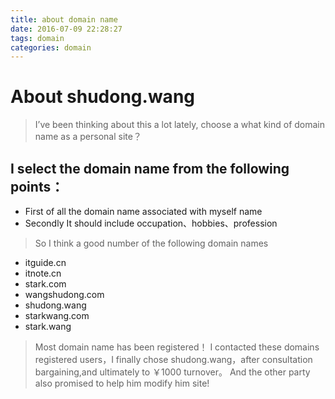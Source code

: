 ```yaml
---
title: about domain name
date: 2016-07-09 22:28:27
tags: domain
categories: domain
---
```

# About shudong.wang
> I’ve been thinking about this a lot lately, choose a what kind of domain name as a personal site？

## I select the domain name from the following points：
* First of all the domain name associated with myself name
* Secondly It should include occupation、hobbies、profession

> So I think a good number of the following domain names
* itguide.cn
* itnote.cn
* stark.com
* wangshudong.com
* shudong.wang
* starkwang.com
* stark.wang

> Most domain name has been registered！
I contacted these domains registered users，I finally chose shudong.wang，after
consultation bargaining,and ultimately to ￥1000 turnover。
And the other party also promised to help him modify him site!
